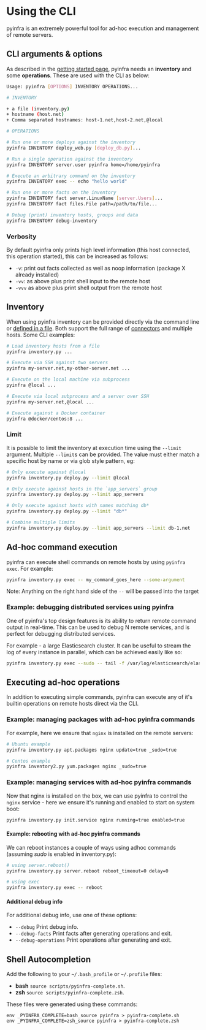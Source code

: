 # Using the CLI

pyinfra is an extremely powerful tool for ad-hoc execution and management of remote servers.


## CLI arguments & options

As described in the [getting started page](./getting-started), pyinfra needs an **inventory** and some **operations**. These are used with the CLI as below:

```sh
Usage: pyinfra [OPTIONS] INVENTORY OPERATIONS...

# INVENTORY

+ a file (inventory.py)
+ hostname (host.net)
+ Comma separated hostnames: host-1.net,host-2.net,@local

# OPERATIONS

# Run one or more deploys against the inventory
pyinfra INVENTORY deploy_web.py [deploy_db.py]...

# Run a single operation against the inventory
pyinfra INVENTORY server.user pyinfra home=/home/pyinfra

# Execute an arbitrary command on the inventory
pyinfra INVENTORY exec -- echo "hello world"

# Run one or more facts on the inventory
pyinfra INVENTORY fact server.LinuxName [server.Users]...
pyinfra INVENTORY fact files.File path=/path/to/file...

# Debug (print) inventory hosts, groups and data
pyinfra INVENTORY debug-inventory
```

### Verbosity

By default pyinfra only prints high level information (this host connected, this operation started), this can be increased as follows:

+ `-v`: print out facts collected as well as noop information (package X already installed)
+ `-vv`: as above plus print shell input to the remote host
+ `-vvv` as above plus print shell output from the remote host


## Inventory

When using pyinfra inventory can be provided directly via the command line or [defined in a file](./inventory-data). Both support the full range of [connectors](./connectors) and multiple hosts. Some CLI examples:

```sh
# Load inventory hosts from a file
pyinfra inventory.py ...

# Execute via SSH against two servers
pyinfra my-server.net,my-other-server.net ...

# Execute on the local machine via subprocess
pyinfra @local ...

# Execute via local subprocess and a server over SSH
pyinfra my-server.net,@local ...

# Execute against a Docker container
pyinfra @docker/centos:8 ...
```

### Limit

It is possible to limit the inventory at execution time using the `--limit` argument. Multiple `--limit`s can be provided. The value must either match a specific host by name or via glob style pattern, eg:

```sh
# Only execute against @local
pyinfra inventory.py deploy.py --limit @local

# Only execute against hosts in the `app_servers` group
pyinfra inventory.py deploy.py --limit app_servers

# Only execute against hosts with names matching db*
pyinfra inventory.py deploy.py --limit "db*"

# Combine multiple limits
pyinfra inventory.py deploy.py --limit app_servers --limit db-1.net
```


## Ad-hoc command execution

pyinfra can execute shell commands on remote hosts by using `pyinfra exec`. For example:

```sh
pyinfra inventory.py exec -- my_command_goes_here --some-argument
```

Note:
    Anything on the right hand side of the ``--`` will be passed into the target

### Example: debugging distributed services using pyinfra

One of pyinfra's top design features is its ability to return remote command output in real-time. This can be used to debug N remote services, and is perfect for debugging distributed services.

For example - a large Elasticsearch cluster. It can be useful to stream the log of every instance in parallel, which can be achieved easily like so:

```sh
pyinfra inventory.py exec --sudo -- tail -f /var/log/elasticsearch/elasticsearch.log
```

## Executing ad-hoc operations

In addition to executing simple commands, pyinfra can execute any of it's builtin operations on remote hosts direct via the CLI.

### Example: managing packages with ad-hoc pyinfra commands

For example, here we ensure that `nginx` is installed on the remote servers:

```sh
# Ubuntu example
pyinfra inventory.py apt.packages nginx update=true _sudo=true

# Centos example
pyinfra inventory2.py yum.packages nginx _sudo=true
```

### Example: managing services with ad-hoc pyinfra commands

Now that nginx is installed on the box, we can use pyinfra to control the ``nginx`` service - here we ensure it's running and enabled to start on system boot:

```sh
pyinfra inventory.py init.service nginx running=true enabled=true
```

#### Example: rebooting with ad-hoc pyinfra commands

We can reboot instances a couple of ways using adhoc commands (assuming *sudo* is enabled in inventory.py):

```sh
# using server.reboot()
pyinfra inventory.py server.reboot reboot_timeout=0 delay=0

# using exec
pyinfra inventory.py exec -- reboot
```

#### Additional debug info

For additional debug info, use one of these options:

+ `--debug` Print debug info.
+ `--debug-facts` Print facts after generating operations and exit.
+ `--debug-operations` Print operations after generating and exit.


## Shell Autocompletion

Add the following to your `~/.bash_profile` or `~/.profile` files:

+ **bash** `source scripts/pyinfra-complete.sh`.
+ **zsh** `source scripts/pyinfra-complete.zsh`.

These files were generated using these commands:

```
env _PYINFRA_COMPLETE=bash_source pyinfra > pyinfra-complete.sh
env _PYINFRA_COMPLETE=zsh_source pyinfra > pyinfra-complete.zsh
```

